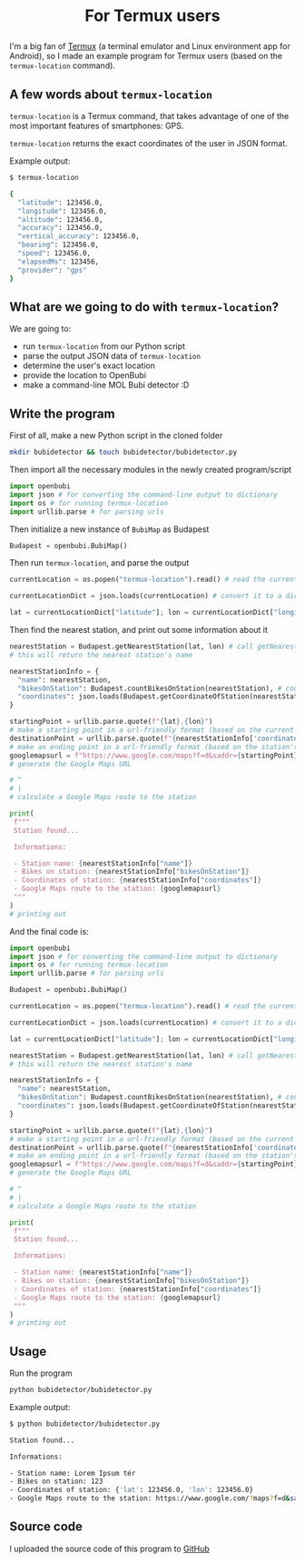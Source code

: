 # <p align="center">For Termux users</p>

I'm a big fan of [Termux](https://termux.com/) (a terminal emulator and Linux environment app for Android), so I made an example program for Termux users (based on the `termux-location` command).


## A few words about `termux-location`

`termux-location` is a Termux command, that takes advantage of one of the most important features of smartphones: GPS.

`termux-location` returns the exact coordinates of the user in JSON format.

Example output:

```bash
$ termux-location

{
  "latitude": 123456.0,
  "longitude": 123456.0,
  "altitude": 123456.0,
  "accuracy": 123456.0,
  "vertical_accuracy": 123456.0,
  "bearing": 123456.0,
  "speed": 123456.0,
  "elapsedMs": 123456,
  "provider": "gps"
}
```

## What are we going to do with `termux-location`?

We are going to:

- run `termux-location` from our Python script
- parse the output JSON data of `termux-location`
- determine the user's exact location
- provide the location to OpenBubi
- make a command-line MOL Bubi detector :D

## Write the program

First of all, make a new Python script in the cloned folder

```bash
mkdir bubidetector && touch bubidetector/bubidetector.py
```

Then import all the necessary modules in the newly created program/script

```python
import openbubi
import json # for converting the command-line output to dictionary
import os # for running termux-location
import urllib.parse # for parsing urls
```

Then initialize a new instance of `BubiMap` as Budapest

```python
Budapest = openbubi.BubiMap()
```

Then run `termux-location`, and parse the output

```python
currentLocation = os.popen("termux-location").read() # read the current location

currentLocationDict = json.loads(currentLocation) # convert it to a dictionary

lat = currentLocationDict["latitude"]; lon = currentLocationDict["longitude"] # parse it
```

Then find the nearest station, and print out some information about it

```python
nearestStation = Budapest.getNearestStation(lat, lon) # call getNearestStation(), and provide lat, lon
# this will return the nearest station's name

nearestStationInfo = {
  "name": nearestStation,
  "bikesOnStation": Budapest.countBikesOnStation(nearestStation), # count the bikes on that station
  "coordinates": json.loads(Budapest.getCoordinateOfStation(nearestStation)) # get the coordinates of that station, and convert it to a dictionary
}

startingPoint = urllib.parse.quote(f"{lat},{lon}")
# make a starting point in a url-friendly format (based on the current coordinates)
destinationPoint = urllib.parse.quote(f"{nearestStationInfo['coordinates']['lat']},{nearestStationInfo['coordinates']['lon']}")
# make an ending point in a url-friendly format (based on the station's coordinates)
googlemapsurl = f"https://www.google.com/maps?f=d&saddr={startingPoint}&daddr={destinationPoint}&dirflg=d"
# generate the Google Maps URL

# ^
# |
# calculate a Google Maps route to the station

print(
 f"""
 Station found...

 Informations:

 - Station name: {nearestStationInfo["name"]}
 - Bikes on station: {nearestStationInfo["bikesOnStation"]}
 - Coordinates of station: {nearestStationInfo["coordinates"]}
 - Google Maps route to the station: {googlemapsurl}
 """
)
# printing out
```

And the final code is:

```python
import openbubi
import json # for converting the command-line output to dictionary
import os # for running termux-location
import urllib.parse # for parsing urls

Budapest = openbubi.BubiMap()

currentLocation = os.popen("termux-location").read() # read the current location

currentLocationDict = json.loads(currentLocation) # convert it to a dictionary

lat = currentLocationDict["latitude"]; lon = currentLocationDict["longitude"] # parse it

nearestStation = Budapest.getNearestStation(lat, lon) # call getNearestStation(), and provide lat, lon
# this will return the nearest station's name

nearestStationInfo = {
  "name": nearestStation,
  "bikesOnStation": Budapest.countBikesOnStation(nearestStation), # count the bikes on that station
  "coordinates": json.loads(Budapest.getCoordinateOfStation(nearestStation)) # get the coordinates of that station, and convert it to a dictionary
}

startingPoint = urllib.parse.quote(f"{lat},{lon}")
# make a starting point in a url-friendly format (based on the current coordinates)
destinationPoint = urllib.parse.quote(f"{nearestStationInfo['coordinates']['lat']},{nearestStationInfo['coordinates']['lon']}")
# make an ending point in a url-friendly format (based on the station's coordinates)
googlemapsurl = f"https://www.google.com/maps?f=d&saddr={startingPoint}&daddr={destinationPoint}&dirflg=d"
# generate the Google Maps URL

# ^
# |
# calculate a Google Maps route to the station

print(
 f"""
 Station found...

 Informations:

 - Station name: {nearestStationInfo["name"]}
 - Bikes on station: {nearestStationInfo["bikesOnStation"]}
 - Coordinates of station: {nearestStationInfo["coordinates"]}
 - Google Maps route to the station: {googlemapsurl}
 """
)
# printing out
```

## Usage

Run the program

```bash
python bubidetector/bubidetector.py
```

Example output:

```bash
$ python bubidetector/bubidetector.py

Station found...

Informations:

- Station name: Lorem Ipsum tér
- Bikes on station: 123
- Coordinates of station: {'lat': 123456.0, 'lon': 123456.0}
- Google Maps route to the station: https://www.google.com/?maps?f=d&saddr=123456.0%2C123456.0&daddr=123456.0%2C123456.0&dirflg=d
```

## Source code

I uploaded the source code of this program to [GitHub](https://github.com/PiciAkk/OpenBubi/blob/main/bubidetector/bubidetector.py)
